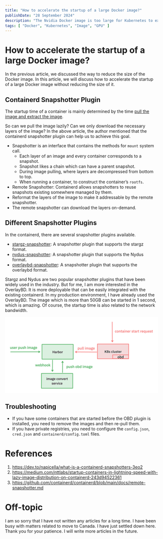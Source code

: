 ```yaml
---
title: "How to accelerate the startup of a large Docker image?"
publishDate: "28 September 2024"
description: "The Nvidia Docker image is too large for Kubernetes to extract. How to accelerate the startup of it?"
tags: [ "Docker", "Kubernetes", "Image", "GPU" ]
---
```


# How to accelerate the startup of a large Docker image?

In the previous article, we discussed the way to reduce the size of the Docker image. In this article, we will discuss how to accelerate the
startup of a large Docker image without reducing the size of it.

## Containerd Snapshotter Plugin

The startup time of a container is mainly determined by the time [pull the image and extract the image](https://medium.com/nttlabs/startup-containers-in-lightning-speed-with-lazy-image-distribution-on-containerd-243d94522361).

So can we pull the image lazily? Can we only download the necessary layers of the image? In the above article, the author mentioned that the
containerd snapshotter plugin can help us to achieve this goal.

- Snapshotter is an interface that contains the methods for `mount` system call.
  - Each layer of an image and every container corresponds to a snapshot.
  - Snapshot likes a chain which can have a parent snapshot.
  - During image pulling, where layers are decompressed from bottom to top.
  - When running a container, to construct the container’s `rootfs`.
- Remote Snapshotter: Containerd allows snapshotters to reuse snapshots existing somewhere managed by them.
- Reformat the layers of the image to make it addressable by the remote snapshotter.
- The remote snapshotter can download the layers on-demand.

## Different Snapshotter Plugins

In the containerd, there are several snapshotter plugins available.

- [stargz-snapshotter](https://github.com/containerd/stargz-snapshotter): A snapshotter plugin that supports the stargz format.
- [nydus-snapshotter](https://github.com/containerd/nydus-snapshotter): A snapshotter plugin that supports the Nydus format.
- [overlaybd-snapshotter](https://github.com/containerd/accelerated-container-image): A snapshotter plugin that supports the overlaybd format.

Stargz and Nydus are two popular snapshotter plugins that have been widely used in the industry. But for me, I am more interested in the OverlayBD.
It is more deployable that can be easily integrated with the existing containerd. In my production environment, I have already used the OverlayBD.
The image which is more than 50GB can be started in 1 second, which is amazing. Of course, the startup time is also related to the network bandwidth.

![Architecture](./img/reduce-image/reduce-image.png)

## Troubleshooting

- If you have some containers that are started before the OBD plugin is installed, you need to remove the images and then re-pull them.
- If you have private registries, you need to configure the `config.json`, `cred.json` and `containerd/config.toml` files.



# References
1. https://dev.to/napicella/what-is-a-containerd-snapshotters-3eo2
2. https://medium.com/nttlabs/startup-containers-in-lightning-speed-with-lazy-image-distribution-on-containerd-243d94522361
3. https://github.com/containerd/containerd/blob/main/docs/remote-snapshotter.md


# Off-topic

I am so sorry that I have not written any articles for a long time. I have been busy with matters related to move to Canada. I have just settled
down here. Thank you for your patience. I will write more articles in the future.
